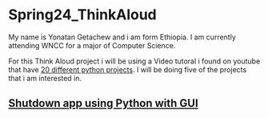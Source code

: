 # Spring24_ThinkAloud

My name is Yonatan Getachew and i am form Ethiopia. 
I am currently attending WNCC for a major of Computer Science. 

For this Think Aloud project i will be using a Video tutoral i found on youtube that have [20 different python projects](https://youtu.be/OKuiyX5k6zg?si=zoFAWTrgM4ysaqW6). I will be doing five of the projects that i am interested in.

## [Shutdown app using Python with GUI](https://youtu.be/OKuiyX5k6zg?t=4575&si=Xpgb3Jq1p4UnEa61)